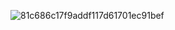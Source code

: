 ![81c686c17f9addf117d61701ec91bef](https://github.com/XingfuDu/InternLMnotes/assets/71911752/94048c2e-79f4-4309-ba53-ce65c8dac73a)
